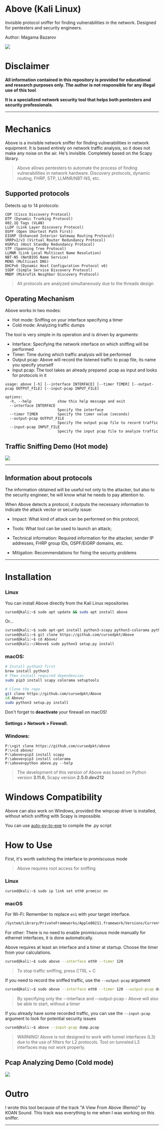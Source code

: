 # Above (Kali Linux)

Invisible protocol sniffer for finding vulnerabilities in the network. Designed for pentesters and security engineers.

Author: Magama Bazarov

![](/cover/kali-above.svg)

# Disclaimer

**All information contained in this repository is provided for educational and research purposes only. The author is not responsible for any illegal use of this tool**.

**It is a specialized network security tool that helps both pentesters and security professionals**.

---

# Mechanics

Above is a invisible network sniffer for finding vulnerabilities in network equipment. It is based entirely on network traffic analysis, so it does not make any noise on the air. He's invisible. Completely based on the Scapy library.

> Above allows pentesters to automate the process of finding vulnerabilities in network hardware. Discovery protocols, dynamic routing, FHRP, STP, LLMNR/NBT-NS, etc.

## Supported protocols

Detects up to 14 protocols:

```
CDP (Cisco Discovery Protocol)
DTP (Dynamic Trunking Protocol)
802.1Q Tags (VLAN)
LLDP (Link Layer Discovery Protocol) 
OSPF (Open Shortest Path First)
EIGRP (Enhanced Interior Gateway Routing Protocol)
VRRPv2/v3 (Virtual Router Redundancy Protocol)
HSRPv1 (Host Standby Redundancy Protocol)
STP (Spanning Tree Protocol)
LLMNR (Link Local Multicast Name Resolution)
NBT-NS (NetBIOS Name Service)
MDNS (Multicast DNS)
DHCPv6 (Dynamic Host Configuration Protocol v6)
SSDP (Simple Service Discovery Protocol)
MNDP (MikroTik Neighbor Discovery Protocol)
```
> All protocols are analyzed simultaneously due to the threads design

## Operating Mechanism

Above works in two modes:

- Hot mode: Sniffing on your interface specifying a timer
- Cold mode: Analyzing traffic dumps

The tool is very simple in its operation and is driven by arguments:

- Interface: Specifying the network interface on which sniffing will be performed
- Timer: Time during which traffic analysis will be performed
- Output pcap: Above will record the listened traffic to pcap file, its name you specify yourself
- Input pcap: The tool takes an already prepared .pcap as input and looks for protocols in it

```
usage: above [-h] [--interface INTERFACE] [--timer TIMER] [--output-pcap OUTPUT_FILE] [--input-pcap INPUT_FILE]

options:
  -h, --help            show this help message and exit
  --interface INTERFACE
                        Specify the interface
  --timer TIMER         Specify the timer value (seconds)
  --output-pcap OUTPUT_FILE
                        Specify the output pcap file to record traffic
  --input-pcap INPUT_FILE
                        Specify the input pcap file to analyze traffic
```



## Traffic Sniffing Demo (Hot mode)

![](/demos/hotmode.gif)

---

## Information about protocols

The information obtained will be useful not only to the attacker, but also to the security engineer, he will know what he needs to pay attention to.

When Above detects a protocol, it outputs the necessary information to indicate the attack vector or security issue:

- Impact: What kind of attack can be performed on this protocol;

- Tools: What tool can be used to launch an attack;

- Technical information: Required information for the attacker, sender IP addresses, FHRP group IDs, OSPF/EIGRP domains, etc.

- Mitigation: Recommendations for fixing the security problems

---

# Installation

### Linux
You can install Above directly from the Kali Linux repositories
```bash
cursed@kali:~$ sudo apt update && sudo apt install above
```

Or...

```bash
cursed@kali:~$ sudo apt-get install python3-scapy python3-colorama python3-setuptools
cursed@kali:~$ git clone https://github.com/cursedpkt/Above
cursed@kali:~$ cd Above/
cursed@kali:~/Above$ sudo python3 setup.py install
```

### macOS:
```bash
# Install python3 first
brew install python3
# Then install required dependencies
sudo pip3 install scapy colorama setuptools

# Clone the repo
git clone https://github.com/cursedpkt/Above
cd Above/
sudo python3 setup.py install
```

Don't forget to **deactivate** your firewall on macOS!
#### Settings > Network > Firewall.

### Windows:
```
P:\>git clone https://github.com/cursedpkt/above
P:\>cd above/
P:\above>pip3 install scapy
P:\above>pip3 install colorama
P:\above>python above.py --help
```

> The development of this version of Above was based on Python version **3.11.6**, Scapy version **2.5.0.dev212**

# Windows Compatibility

Above can also work on Windows, provided the winpcap driver is installed, without which sniffing with Scapy is impossible.

You can use [auto-py-to-exe](https://pypi.org/project/auto-py-to-exe/) to compile the .py script

# How to Use

First, it's worth switching the interface to promiscuous mode

> Above requires root access for sniffing

### Linux
```bash
cursed@kali:~$ sudo ip link set eth0 promisc on 
```

### macOS
For Wi-Fi:
Remember to replace `en1` with your target interface.
```bash
/System/Library/PrivateFrameworks/Apple80211.framework/Versions/Current/Resources/airport en1 sniff
```

For other:
There is no need to enable promiscuous mode manually for ethernet interfaces, it is done automatically.

Above requires at least an interface and a timer at startup. Choose the timer from your calculations.

```bash
cursed@kali:~$ sudo above --interface eth0 --timer 120
```
> To stop traffic sniffing, press CTRL + С

If you need to record the sniffed traffic, use the `--output-pcap` argument

```bash
cursed@kali:~$ sudo above --interface eth0 --timer 120 --output-pcap dump.pcap
```
> By specifying only the --interface and --output-pcap - Above will also be able to start, without a timer

If you already have some recorded traffic, you can use the `--input-pcap` argument to look for potential security issues

```bash
cursed@kali:~$ above --input-pcap dump.pcap
```

> WARNING! Above is not designed to work with tunnel interfaces (L3) due to the use of filters for L2 protocols. Tool on tunneled L3 interfaces may not work properly.

## Pcap Analyzing Demo (Cold mode)

![](/demos/cold-mode.gif)


# Outro

I wrote this tool because of the track "A View From Above (Remix)" by KOAN Sound.
This track was everything to me when I was working on this sniffer.

---

